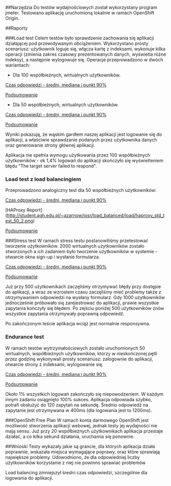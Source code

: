 ##Narzędzia
Do testów wydajnościowych został wykorzystany program jmeter. Testowano aplikację uruchomioną lokalnie w ramach OpenShift Origin.

##Raporty

###Load test
Celem testów było sprawdzenie zachowania się aplikacji działającej pod przewidywanym obciążeniem. Wykorzystano prosty scenariusz: użytkownik loguje się, włącza kartę z indeksami, wykonuje kilka operacji (zmienia zakres czasowy prezentowanych danych, wyświetla różne indeksy), a następnie wylogowuje się. Operacje przeprowadzono w dwóch wariantach:

*  Dla 100 współbieżnych, wirtualnych użytkowników.

[Czas odpowiedzi - średni, mediana i punkt 90%](http://student.agh.edu.pl/~azarnow/iosr/performanceTests/loadTest/aggregateGraphAvgMedianAndNinety.png)

[Podsumowanie](http://student.agh.edu.pl/~azarnow/iosr/performanceTests/loadTest/summary.png)

* Dla 50 współbieżnych, wirtualnych użytkowników.

[Czas odpowiedzi - średni, mediana i punkt 90%](http://student.agh.edu.pl/~azarnow/iosr/performanceTests/loadTest/aggrGraph_50.png)

[Podsumowanie](http://student.agh.edu.pl/~azarnow/iosr/performanceTests/loadTest/summary_50.png)

Wyniki pokazują, że wąskim gardłem naszej aplikacji jest logowanie się do aplikacji, a właściwie sprawdzanie podanych przez użytkownika danych oraz generowanie strony głównej aplikacji.

Aplikacja nie spełnia wymogu użytkowania przez 100 współbieżnych użytkowników - ok 1,4% logowań do aplikacji skończyło się wyświetleniem błędu "The target server failed to respond".

### Load test z load balancingiem

Przeprowadzono analogiczny test dla 50 współbieżnych użytkowników:

[Czas odpowiedzi - średni, mediana i punkt 90%](http://student.agh.edu.pl/~azarnow/iosr/load_balanced/load/aggregate_50_2.png)

[HAProxy Report] (http://student.agh.edu.pl/~azarnow/iosr/load_balanced/load/haproxy_std_test_50_2.png)

[Podsumowanie](http://student.agh.edu.pl/~azarnow/iosr/load_balanced/load/summary_std_50_2.png)

###Stress test
W ramach stress testu postanowiliśmy przetestować tworzenie użytkowników. 2000 wirtualnych użytkowników zostało stworzonych a ich zadaniem było tworzenie użytkowników w systemie - otwarcie okna sign-up i wysłanie formularza. 

[Czas odpowiedzi - średni, mediana i punkt 90%](http://student.agh.edu.pl/~azarnow/iosr/performanceTests/stressTest/aggrGraphCreateUsers.png)

[Podsumowanie](http://student.agh.edu.pl/~azarnow/iosr/performanceTests/stressTest/summaryCreateUsers.png)

Już przy 500 użytkownikach zaczęliśmy otrzymywać błędy przy dostępie do aplikacji, a wraz ze wzrostem czasu zaczęliśmy mieć problemy także z otrzymywaniem odpowiedzi na wysłany formularz. Gdy 1000 użytkowników jednocześnie próbowało się zarejestrować do aplikacji, prawie wszystkie zapytania kończyły się błędem. Po zejściu poniżej 500 użytkowników znów wszystkie zapytania otrzymywały poprawną odpowiedź.

Po zakończonym teście aplikacja wciąż jest normalnie responsywna.

### Endurance test

W ramach testów wytrzymałościowych zostało uruchomionych 50 wirtualnych, współbieżnych użytkowników, którzy w nieskończonej pętli przez godzinę wykonywali prosty scenariusz: zalogownie do aplikacji, otwarcie strony z indeksami, wylogowanie się.

[Czas odpowiedzi - średni, mediana i punkt 90%](http://student.agh.edu.pl/~azarnow/iosr/performanceTests/enduranceTest/aggregate.png)

[Podsumowanie](http://student.agh.edu.pl/~azarnow/iosr/performanceTests/enduranceTest/summary.png)

Około 1% wszystkich logowań zakończyło się niepowodzeniem. W każdym innym zadaniu osiągnięto 100% sukces. Aplikacja odpowiada szybko, potrafi obsłużyć do 120 zapytań na sekundę. Średnio odpowiedź na zapytanie jest otrzymywana w 400ms (dla logowania jest to 1200ms).

###OpenShift Free Plan
W ramach konta darmowego OpenShift jest możliwość stworzenia aplikacji webowej, jednak testy jej wydajności nie mają sensu. Już przy 20 współbieżnych użytkownikach aplikacja przestaje działać, a co kilka sekund działania, uruchamia się ponownie.

##Wnioski
Testy wykazały jakie są grancie, dla których aplikacja działa poprawnie, wskazała miejsca wymagające poprawy, oraz które sprawiają największe problemy. Udowodniono, że dla odpowiedniej liczby użytkowników korzystanie z niej nie powinno sprawiać problemów

Load balancing zmniejszył średni czas odpowiedzi, szczególnie dla logowania do aplikacji.